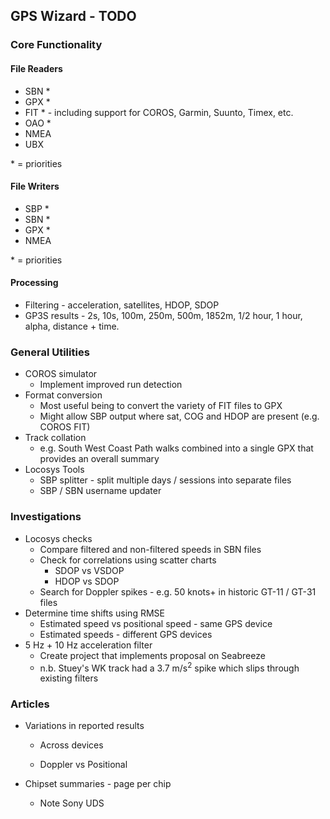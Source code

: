 ## GPS Wizard - TODO

### Core Functionality

#### File Readers

- SBN *
- GPX *
- FIT * - including support for COROS, Garmin, Suunto, Timex, etc.
- OAO *
- NMEA
- UBX

\* = priorities



#### File Writers

- SBP *
- SBN *
- GPX *
- NMEA

\* = priorities



#### Processing

- Filtering - acceleration, satellites, HDOP, SDOP
- GP3S results - 2s, 10s, 100m, 250m, 500m, 1852m, 1/2 hour, 1 hour, alpha, distance + time.



### General Utilities

- COROS simulator
  - Implement improved run detection
- Format conversion
  - Most useful being to convert the variety of FIT files to GPX
  - Might allow SBP output where sat, COG and HDOP are present (e.g. COROS FIT)
- Track collation
  - e.g. South West Coast Path walks combined into a single GPX that provides an overall summary
- Locosys Tools
  - SBP splitter - split multiple days / sessions into separate files
  - SBP / SBN username updater



### Investigations

- Locosys checks
  - Compare filtered and non-filtered speeds in SBN files
  - Check for correlations using scatter charts
    - SDOP vs VSDOP
    - HDOP vs SDOP
  - Search for Doppler spikes - e.g. 50 knots+ in historic GT-11 / GT-31 files
- Determine time shifts using RMSE
  - Estimated speed vs positional speed - same GPS device
  - Estimated speeds - different GPS devices
- 5 Hz + 10 Hz acceleration filter
  - Create project that implements proposal on Seabreeze
  - n.b. Stuey's WK track had a 3.7 m/s<sup>2</sup> spike which slips through existing filters




### Articles

- Variations in reported results
  - Across devices
  
  - Doppler vs Positional
  
- Chipset summaries - page per chip

  - Note Sony UDS

